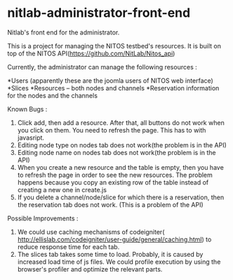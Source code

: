 nitlab-administrator-front-end
==============================

Nitlab's front end for the administrator.

This is a project for managing the NITOS testbed's resources.
It is built on top of the NITOS API(https://github.com/NitLab/Nitos_api)

Currently, the administrator can manage the following resources : 

*Users (apparently these are the joomla users of NITOS web interface)
*Slices
*Resources – both nodes and channels
*Reservation information for the nodes and the channels

Known Bugs : 

1) Click add, then add a resource. After that, all buttons do not work when you click on them. You need to refresh the page. This has to with javasript.
2) Editing node type on nodes tab does not work(the problem is in the API)
3) Editing node name on nodes tab does not work(the problem is in the API)
4) When you create a new resource and the table is empty, then you have to refresh the page in order to see the new resources. The problem happens because you copy an existing row of the table instead of creating a new one in create.js
5) If you delete a channel/node/slice for which there is a reservation, then the reservation tab does not work. (This is a problem of the API)


Possible Improvements : 

1) We could use caching mechanisms of codeigniter( http://ellislab.com/codeigniter/user-guide/general/caching.html) to reduce response time for each tab. 
2) The slices tab takes some time to load. Probably, it is caused by increased load time of js files. We could profile execution by using the browser's profiler and optimize the relevant parts.
